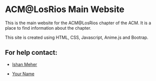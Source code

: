 <h1>ACM@LosRios Main Website</h1>
<p>This is the main website for the ACM@LosRios chapter of the ACM. It is a place to find information about the chapter.</p>

This site is created using HTML, CSS, Javascript, Anime.js and Bootrap.

<h2>For help contact:</h2>
<ul>
  <li>
    <p>
      <a href="https://www.linkedin.com/in/ishanmeher/">Ishan Meher</a>
    </p>
  </li>
  <li>
    <p>
      <a href="">Your Name</a>
    </p>
  </li>
</ul>

